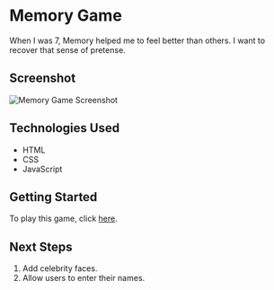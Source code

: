 # Memory Game

When I was 7, Memory helped me to feel better than others. I want to recover that sense of pretense.

## Screenshot

![Memory Game Screenshot](https://www.printworksmarket.com/image/1626/web_games_celebrity.jpg)

## Technologies Used

* HTML
* CSS
* JavaScript

## Getting Started

To play this game, click [here](https://aprilkrgonzales.github.io/mancala-browser-game/).

## Next Steps

1. Add celebrity faces.
2. Allow users to enter their names.